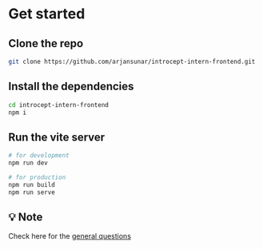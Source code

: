 # Get started

## Clone the repo

```bash
git clone https://github.com/arjansunar/introcept-intern-frontend.git
```

## Install the dependencies

```bash
cd introcept-intern-frontend
npm i
```

## Run the vite server

```bash
# for development
npm run dev

# for production
npm run build
npm run serve
```

## 💡 **Note**

Check here for the [general questions](./general_questions.md)
